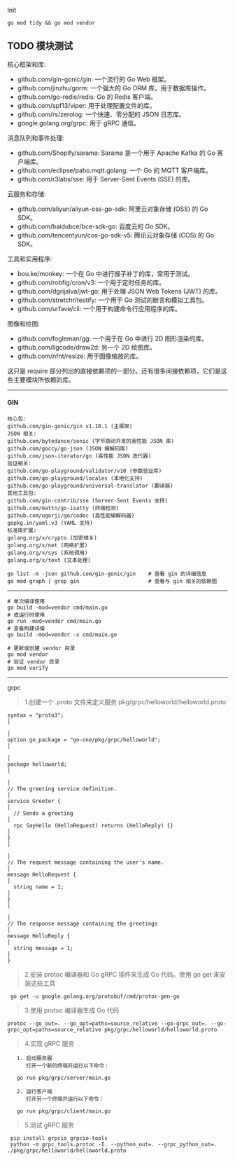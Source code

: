 Init

```shell
go mod tidy && go mod vendor
```

## TODO 模块测试

核心框架和库:

* github.com/gin-gonic/gin: 一个流行的 Go Web 框架。
* github.com/jinzhu/gorm: 一个强大的 Go ORM 库，用于数据库操作。
* github.com/go-redis/redis: Go 的 Redis 客户端。
* github.com/spf13/viper: 用于处理配置文件的库。
* github.com/rs/zerolog: 一个快速、零分配的 JSON 日志库。
* google.golang.org/grpc: 用于 gRPC 通信。

消息队列和事件处理:

* github.com/Shopify/sarama: Sarama 是一个用于 Apache Kafka 的 Go 客户端库。
* github.com/eclipse/paho.mqtt.golang: 一个 Go 的 MQTT 客户端库。
* github.com/r3labs/sse: 用于 Server-Sent Events (SSE) 的库。

云服务和存储:

* github.com/aliyun/aliyun-oss-go-sdk: 阿里云对象存储 (OSS) 的 Go SDK。
* github.com/baidubce/bce-sdk-go: 百度云的 Go SDK。
* github.com/tencentyun/cos-go-sdk-v5: 腾讯云对象存储 (COS) 的 Go SDK。

工具和实用程序:

* bou.ke/monkey: 一个在 Go 中进行猴子补丁的库，常用于测试。
* github.com/robfig/cron/v3: 一个用于定时任务的库。
* github.com/dgrijalva/jwt-go: 用于处理 JSON Web Tokens (JWT) 的库。
* github.com/stretchr/testify: 一个用于 Go 测试的断言和模拟工具包。
* github.com/urfave/cli: 一个用于构建命令行应用程序的库。

图像和绘图:

* github.com/fogleman/gg: 一个用于在 Go 中进行 2D 图形渲染的库。
* github.com/llgcode/draw2d: 另一个 2D 绘图库。
* github.com/nfnt/resize: 用于图像缩放的库。

这只是 require 部分列出的直接依赖项的一部分。还有很多间接依赖项，它们是这些主要模块所依赖的库。

---

#### GIN

```text
核心包:
github.com/gin-gonic/gin v1.10.1 (主框架)
JSON 相关:
github.com/bytedance/sonic (字节跳动开发的高性能 JSON 库)
github.com/goccy/go-json (JSON 编解码库)
github.com/json-iterator/go (高性能 JSON 迭代器)
验证相关:
github.com/go-playground/validator/v10 (参数验证库)
github.com/go-playground/locales (本地化支持)
github.com/go-playground/universal-translator (翻译器)
其他工具包:
github.com/gin-contrib/sse (Server-Sent Events 支持)
github.com/mattn/go-isatty (终端检测)
github.com/ugorji/go/codec (高性能编解码器)
gopkg.in/yaml.v3 (YAML 支持)
标准库扩展:
golang.org/x/crypto (加密相关)
golang.org/x/net (网络扩展)
golang.org/x/sys (系统调用)
golang.org/x/text (文本处理)

```

```shell
go list -m -json github.com/gin-gonic/gin    # 查看 gin 的详细信息
go mod graph | grep gin                      # 查看与 gin 相关的依赖图

```

---

```shell
# 单次编译使用
go build -mod=vendor cmd/main.go
# 或运行时使用
go run -mod=vendor cmd/main.go
# 查看构建详情
go build -mod=vendor -x cmd/main.go

# 更新或创建 vendor 目录
go mod vendor
# 验证 vendor 目录
go mod verify
```

---
grpc
> 1.创建一个 .proto 文件来定义服务
> pkg/grpc/helloworld/helloworld.proto
```text
syntax = "proto3";                                                                                                                                                                            │
                                                                                                                                                                                              │
option go_package = "go-one/pkg/grpc/helloworld";                                                                                                                                             │
                                                                                                                                                                                              │
package helloworld;                                                                                                                                                                           │
                                                                                                                                                                                              │
// The greeting service definition.                                                                                                                                                           │
service Greeter {                                                                                                                                                                             │
  // Sends a greeting                                                                                                                                                                         │
  rpc SayHello (HelloRequest) returns (HelloReply) {}                                                                                                                                         │
}                                                                                                                                                                                             │
                                                                                                                                                                                              │
// The request message containing the user's name.                                                                                                                                            │
message HelloRequest {                                                                                                                                                                        │
  string name = 1;                                                                                                                                                                            │
}                                                                                                                                                                                             │
                                                                                                                                                                                              │
// The response message containing the greetings                                                                                                                                              │
message HelloReply {                                                                                                                                                                          │
  string message = 1;                                                                                                                                                                         │
}
```
> 2.安装 protoc 编译器和 Go gRPC 插件来生成 Go 代码。使用 go get 来安装这些工具
```shell
 go get -u google.golang.org/protobuf/cmd/protoc-gen-go                                       

```
> 3.使用 protoc 编译器生成 Go 代码
 ```shell
protoc --go_out=. --go_opt=paths=source_relative --go-grpc_out=. --go-grpc_opt=paths=source_relative pkg/grpc/helloworld/helloworld.proto                   

```
> 4.实现 gRPC 服务
```text
   1. 启动服务器
      打开一个新的终端并运行以下命令：

   go run pkg/grpc/server/main.go

   2. 运行客户端
      打开另一个终端并运行以下命令：

   go run pkg/grpc/client/main.go
```
> 5.测试 gRPC 服务
```text
 pip install grpcio grpcio-tools
 python -m grpc_tools.protoc -I. --python_out=. --grpc_python_out=. ./pkg/grpc/helloworld/helloworld.proto
```